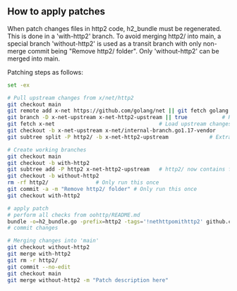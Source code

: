 ## How to apply patches

When patch changes files in http2 code, h2_bundle must be regenerated. This is done in a 'with-http2'
branch. To avoid merging http2/ into main, a special branch 'without-http2' is used as a transit
branch with only non-merge commit being "Remove http2/ folder". Only 'without-http2' can be merged
into main.

Patching steps as follows:

```bash
set -ex

# Pull upstream changes from x/net/http2
git checkout main
git remote add x-net https://github.com/golang/net || git fetch golang x-net	# Add/update remote
git branch -D x-net-upstream x-net-http2-upstream || true			# Remove old branches
git fetch x-net									# Load upstream changes
git checkout -b x-net-upstream x-net/internal-branch.go1.17-vendor		# New branch from selected upstream version
git subtree split -P http2/ -b x-net-http2-upstream				# Extract http2/ directory to a separate branch

# Create working branches
git checkout main
git checkout -b with-http2
git subtree add -P http2 x-net-http2-upstream	# http2/ now contains files from x/net/http2
git checkout -b without-http2
rm -rf http2/				# Only run this once
git commit -a -m "Remove http2/ folder"	# Only run this once
git checkout with-http2

# apply patch
# perform all checks from oohttp/README.md
bundle -o=h2_bundle.go -prefix=http2 -tags='!nethttpomithttp2' github.com/ooni/oohttp/http2	# bundle new version of http2
# commit changes

# Merging changes into 'main'
git checkout without-http2
git merge with-http2
git rm -r http2/
git commit --no-edit
git checkout main
git merge without-http2 -m "Patch description here"
```

